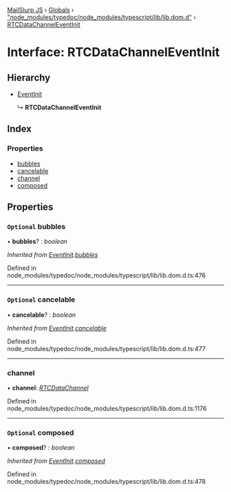 [MailSlurp JS](../README.md) › [Globals](../globals.md) › ["node_modules/typedoc/node_modules/typescript/lib/lib.dom.d"](../modules/_node_modules_typedoc_node_modules_typescript_lib_lib_dom_d_.md) › [RTCDataChannelEventInit](_node_modules_typedoc_node_modules_typescript_lib_lib_dom_d_.rtcdatachanneleventinit.md)

# Interface: RTCDataChannelEventInit

## Hierarchy

* [EventInit](_node_modules_typedoc_node_modules_typescript_lib_lib_dom_d_.eventinit.md)

  ↳ **RTCDataChannelEventInit**

## Index

### Properties

* [bubbles](_node_modules_typedoc_node_modules_typescript_lib_lib_dom_d_.rtcdatachanneleventinit.md#optional-bubbles)
* [cancelable](_node_modules_typedoc_node_modules_typescript_lib_lib_dom_d_.rtcdatachanneleventinit.md#optional-cancelable)
* [channel](_node_modules_typedoc_node_modules_typescript_lib_lib_dom_d_.rtcdatachanneleventinit.md#channel)
* [composed](_node_modules_typedoc_node_modules_typescript_lib_lib_dom_d_.rtcdatachanneleventinit.md#optional-composed)

## Properties

### `Optional` bubbles

• **bubbles**? : *boolean*

*Inherited from [EventInit](_node_modules_typedoc_node_modules_typescript_lib_lib_dom_d_.eventinit.md).[bubbles](_node_modules_typedoc_node_modules_typescript_lib_lib_dom_d_.eventinit.md#optional-bubbles)*

Defined in node_modules/typedoc/node_modules/typescript/lib/lib.dom.d.ts:476

___

### `Optional` cancelable

• **cancelable**? : *boolean*

*Inherited from [EventInit](_node_modules_typedoc_node_modules_typescript_lib_lib_dom_d_.eventinit.md).[cancelable](_node_modules_typedoc_node_modules_typescript_lib_lib_dom_d_.eventinit.md#optional-cancelable)*

Defined in node_modules/typedoc/node_modules/typescript/lib/lib.dom.d.ts:477

___

###  channel

• **channel**: *[RTCDataChannel](_node_modules_typedoc_node_modules_typescript_lib_lib_dom_d_.rtcdatachannel.md)*

Defined in node_modules/typedoc/node_modules/typescript/lib/lib.dom.d.ts:1176

___

### `Optional` composed

• **composed**? : *boolean*

*Inherited from [EventInit](_node_modules_typedoc_node_modules_typescript_lib_lib_dom_d_.eventinit.md).[composed](_node_modules_typedoc_node_modules_typescript_lib_lib_dom_d_.eventinit.md#optional-composed)*

Defined in node_modules/typedoc/node_modules/typescript/lib/lib.dom.d.ts:478
